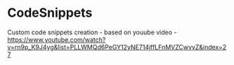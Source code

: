 # CodeSnippets
Custom code snippets creation - based on youube video - https://www.youtube.com/watch?v=rn9p_K9J4yg&list=PLLWMQd6PeGY12yNE714jffLFnMVZCwvvZ&index=27
